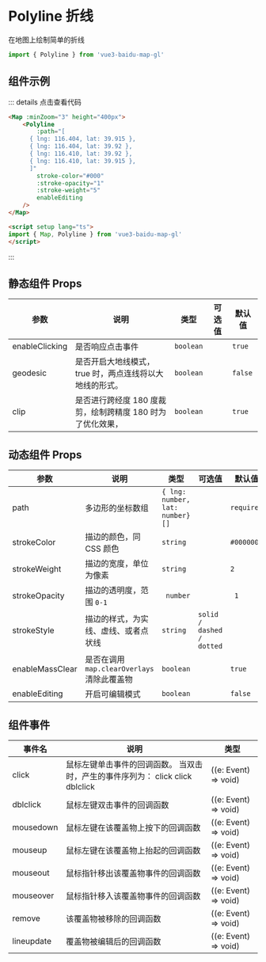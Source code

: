 # Polyline 折线

在地图上绘制简单的折线

```ts
import { Polyline } from 'vue3-baidu-map-gl'
```

## 组件示例

<div>
<Map
  :ak="'4stE857hYPHbEmgKhLiTAa0QbCIULHpm'"
  :minZoom="3"
  height="400px"
>
  <Polyline 
    :path="[
      { lng: 116.404, lat: 39.915 },
      { lng: 116.404, lat: 39.92 },
      { lng: 116.410, lat: 39.92 },
      { lng: 116.410, lat: 39.915 },
	  ]" 
    stroke-color="#000"
    :stroke-opacity="1"
    :stroke-weight="5"
    enableEditing
  />
</Map>
</div>

::: details 点击查看代码
```html
<Map :minZoom="3" height="400px">
	<Polyline
		:path="[
      { lng: 116.404, lat: 39.915 },
      { lng: 116.404, lat: 39.92 },
      { lng: 116.410, lat: 39.92 },
      { lng: 116.410, lat: 39.915 },
	  ]"
		stroke-color="#000"
		:stroke-opacity="1"
		:stroke-weight="5"
		enableEditing
	/>
</Map>

<script setup lang="ts">
import { Map, Polyline } from 'vue3-baidu-map-gl'
</script>
```
:::

## 静态组件 Props

| 参数           | 说明                                                       | 类型      | 可选值 | 默认值  |
| -------------- | ---------------------------------------------------------- | --------- | ------ | ------- |
| enableClicking | 是否响应点击事件                                           | `boolean` |        | `true`  |
| geodesic       | 是否开启大地线模式，true 时，两点连线将以大地线的形式。    | `boolean` |        | `false` |
| clip           | 是否进行跨经度 180 度裁剪，绘制跨精度 180 时为了优化效果， | `boolean` |        | `true`  |

## 动态组件 Props

| 参数            | 说明                                        | 类型                            | 可选值                    | 默认值     |
| --------------- | ------------------------------------------- | ------------------------------- | ------------------------- | ---------- |
| path            | 多边形的坐标数组                            | `{ lng: number, lat: number}[]` |                           | `required` |
| strokeColor     | 描边的颜色，同 CSS 颜色                     | `string`                        |                           | `#000000`  |
| strokeWeight    | 描边的宽度，单位为像素                      | `string`                        |                           | `2`        |
| strokeOpacity   | 描边的透明度，范围 `0-1`                    | ` number`                       |                           | ` 1`       |
| strokeStyle     | 描边的样式，为实线、虚线、或者点状线        | `string`                        | `solid / dashed / dotted` |            |
| enableMassClear | 是否在调用 `map.clearOverlays` 清除此覆盖物 | `boolean`                       |                           | `true `    |
| enableEditing   | 开启可编辑模式                              | `boolean`                       |                           | `false `   |


## 组件事件

| 事件名     | 说明                                                                           | 类型                 |
| ---------- | ------------------------------------------------------------------------------ | -------------------- |
| click      | 鼠标左键单击事件的回调函数。 当双击时，产生的事件序列为： click click dblclick | ((e: Event) => void) |
| dblclick   | 鼠标左键双击事件的回调函数                                                     | ((e: Event) => void) |
| mousedown  | 鼠标左键在该覆盖物上按下的回调函数                                             | ((e: Event) => void) |
| mouseup    | 鼠标左键在该覆盖物上抬起的回调函数                                             | ((e: Event) => void) |
| mouseout   | 鼠标指针移出该覆盖物事件的回调函数                                             | ((e: Event) => void) |
| mouseover  | 鼠标指针移入该覆盖物事件的回调函数                                             | ((e: Event) => void) |
| remove     | 该覆盖物被移除的回调函数                                                       | ((e: Event) => void) |
| lineupdate | 覆盖物被编辑后的回调函数                                                       | ((e: Event) => void) |